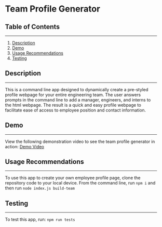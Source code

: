 # Team Profile Generator

## Table of Contents

---

1. [Description](#description)
1. [Demo](#demo)
1. [Usage Recommendations](#usage_recommendations)
1. [Testing](#testing)

## Description

---

This is a command line app designed to dynamically create a pre-styled profile webpage for your entire engineering team. The user answers prompts in the command line to add a manager, engineers, and interns to the html webpage. The result is a quick and easy profile webpage to facilitate ease of access to employee position and contact information.

## Demo

---

View the following demonstration video to see the team profile generator in action:
[Demo Video](#)

## Usage Recommendations

---

To use this app to create your own employee profile page, clone the repository code to your local device. From the command line, run `npm i` and then run `node index.js build-team`

## Testing

---

To test this app, run: `npm run tests`
